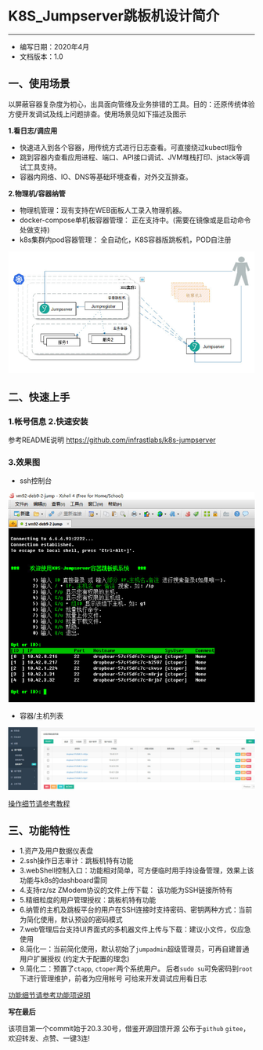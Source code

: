 # K8S_Jumpserver跳板机设计简介

------

* 编写日期：2020年4月
* 文档版本：1.0

## 一、使用场景

以屏蔽容器复杂度为初心，出具面向管维及业务排错的工具。目的：还原传统体验 方便开发调试及线上问题排查。使用场景见如下描述及图示

**1.看日志/调应用**

- 快速进入到各个容器，用传统方式进行日志查看。可直接绕过kubectl指令
- 跳到容器内查看应用进程、端口、API接口调试、JVM堆栈打印、jstack等调试工具支持。
- 容器内网络、IO、DNS等基础环境查看，对外交互排查。

**2.物理机/容器纳管**

- 物理机管理：现有支持在WEB面板人工录入物理机器。
- docker-compose单机板容器管理： 正在支持中。(需要在镜像或是启动命令处做支持)
- k8s集群内pod容器管理： 全自动化，K8S容器版跳板机，POD自注册

![](k8-jump-design.jpg)

## 二、快速上手

### 1.帐号信息 2.快速安装

参考README说明 https://github.com/infrastlabs/k8s-jumpserver

### 3.效果图

- ssh控制台

![](c1-sshLoginMain.jpg)

- 容器/主机列表

![](b32-资产.jpg)

[操作细节请参考教程](2.K8S_Jumpserver跳板机使用指南.md)

## 三、功能特性

- 1.资产及用户数据仪表盘
- 2.ssh操作日志审计：跳板机特有功能
- 3.webShell控制入口：功能相对简单，可方便临时用手持设备管理，效果上该功能与k8s的dashboard雷同
- 4.支持rz/sz ZModem协议的文件上传下载： 该功能为SSH链接所特有
- 5.精细粒度的用户管理授权：跳板机特有功能 
- 6.纳管的主机及跳板平台的用户在SSH连接时支持密码、密钥两种方式：当前为简化使用，默认预设的密码模式
- 7.web管理后台支持UI界面式的多机器文件上传与下载：建议小文件，仅应急使用
- 8.简化一：当前简化使用，默认初始了`jumpadmin`超级管理员，可再自建普通用户扩展授权   (约定大于配置的理念)
- 9.简化二：预置了`ctapp`, `ctoper`两个系统用户。 后者`sudo su`可免密码到`root`下进行管理维护，前者为应用帐号 可给来开发调试应用看日志

[功能细节请参考功能项说明](2.K8S_Jumpserver跳板机使用指南.md)

**写在最后**

该项目第一个commit始于20.3.30号，借鉴开源回馈开源 公布于`github` `gitee`，欢迎转发、点赞、一键3连!

